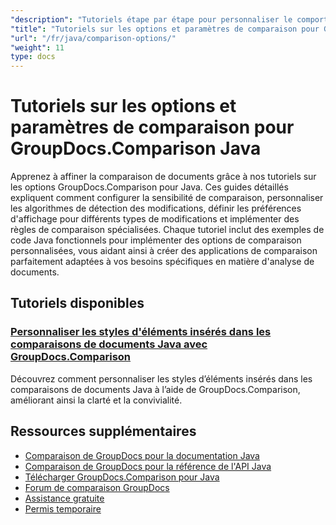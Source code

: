 ```yaml
---
"description": "Tutoriels étape par étape pour personnaliser le comportement de comparaison, la sensibilité et les options d'affichage avec GroupDocs.Comparison pour Java."
"title": "Tutoriels sur les options et paramètres de comparaison pour GroupDocs.Comparison Java"
"url": "/fr/java/comparison-options/"
"weight": 11
type: docs
---
```

# Tutoriels sur les options et paramètres de comparaison pour GroupDocs.Comparison Java

Apprenez à affiner la comparaison de documents grâce à nos tutoriels sur les options GroupDocs.Comparison pour Java. Ces guides détaillés expliquent comment configurer la sensibilité de comparaison, personnaliser les algorithmes de détection des modifications, définir les préférences d'affichage pour différents types de modifications et implémenter des règles de comparaison spécialisées. Chaque tutoriel inclut des exemples de code Java fonctionnels pour implémenter des options de comparaison personnalisées, vous aidant ainsi à créer des applications de comparaison parfaitement adaptées à vos besoins spécifiques en matière d'analyse de documents.

## Tutoriels disponibles

### [Personnaliser les styles d'éléments insérés dans les comparaisons de documents Java avec GroupDocs.Comparison](./groupdocs-comparison-java-custom-inserted-item-styles/)
Découvrez comment personnaliser les styles d’éléments insérés dans les comparaisons de documents Java à l’aide de GroupDocs.Comparison, améliorant ainsi la clarté et la convivialité.

## Ressources supplémentaires

- [Comparaison de GroupDocs pour la documentation Java](https://docs.groupdocs.com/comparison/java/)
- [Comparaison de GroupDocs pour la référence de l'API Java](https://reference.groupdocs.com/comparison/java/)
- [Télécharger GroupDocs.Comparison pour Java](https://releases.groupdocs.com/comparison/java/)
- [Forum de comparaison GroupDocs](https://forum.groupdocs.com/c/comparison)
- [Assistance gratuite](https://forum.groupdocs.com/)
- [Permis temporaire](https://purchase.groupdocs.com/temporary-license/)